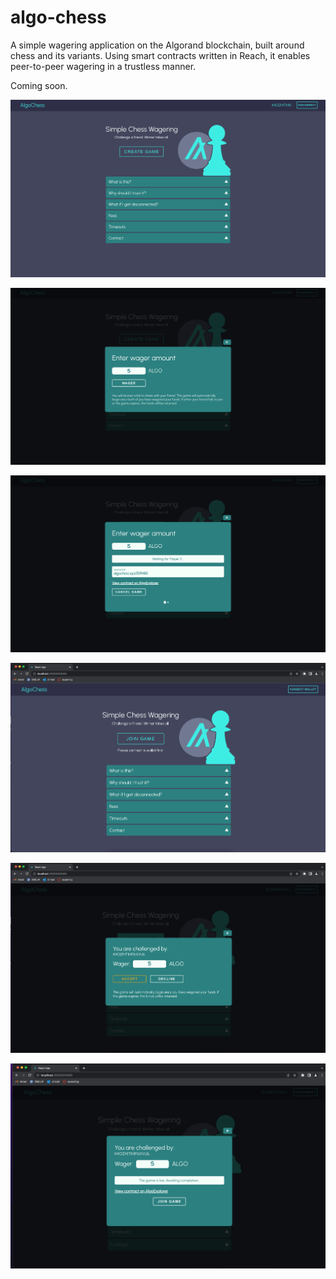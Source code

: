 # algo-chess

A simple wagering application on the Algorand blockchain, built around chess and its variants. Using smart contracts written in Reach, it enables peer-to-peer wagering in a trustless manner.

Coming soon.


![alt text](https://github.com/imfeelingitchy/algo-chess/blob/main/images/img1.png)


![alt text](https://github.com/imfeelingitchy/algo-chess/blob/main/images/img2.png)


![alt text](https://github.com/imfeelingitchy/algo-chess/blob/main/images/img3.png)


![alt text](https://github.com/imfeelingitchy/algo-chess/blob/main/images/img4.png)


![alt text](https://github.com/imfeelingitchy/algo-chess/blob/main/images/img5.png)


![alt text](https://github.com/imfeelingitchy/algo-chess/blob/main/images/img6.png)
